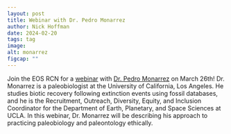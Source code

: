 ```yaml
---
layout: post
title: Webinar with Dr. Pedro Monarrez
author: Nick Hoffman
date: 2024-02-20
tags: tag
image: 
alt: monarrez
figcap: ""
---
```




<div class="text-box-main">
<p> Join the EOS RCN for a <a href="https://arizona.zoom.us/meeting/register/tZ0sd-mtpz4rGdxpjJjb5tg8ES0klNduxDGi#/registration">webinar</a> with <a href="https://www.pmmonarrez.com/">Dr. Pedro Monarrez</a> on March 26th! 
Dr. Monarrez is a paleobiologist at the University of California, Los Angeles. He studies biotic recovery following extinction events using fossil databases, and he is the Recruitment, Outreach, Diversity, Equity, and Inclusion Coordinator 
  for the Department of Earth, Planetary, and Space Sciences at UCLA.
In this webinar, Dr. Monarrez will be describing his approach to practicing paleobiology and paleontology ethically.</p>
  </div>
